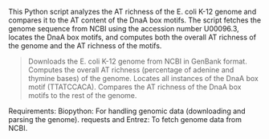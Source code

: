 This Python script analyzes the AT richness of the E. coli K-12 genome and compares it to the AT content of the DnaA box motifs. The script fetches the genome sequence from NCBI using the accession number U00096.3, locates the DnaA box motifs, and computes both the overall AT richness of the genome and the AT richness of the motifs.

>Downloads the E. coli K-12 genome from NCBI in GenBank format.
>Computes the overall AT richness (percentage of adenine and thymine bases) of the genome.
>Locates all instances of the DnaA box motif (TTATCCACA).
>Compares the AT richness of the DnaA box motifs to the rest of the genome.


Requirements:
Biopython: For handling genomic data (downloading and parsing the genome).
requests and Entrez: To fetch genome data from NCBI.
